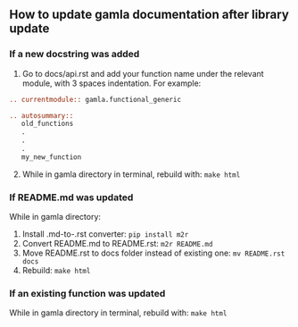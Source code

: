 ## How to update gamla documentation after library update

### If a new docstring was added
1. Go to docs/api.rst and add your function name under the relevant module, with 3 spaces indentation.
For example:

```rest
.. currentmodule:: gamla.functional_generic

.. autosummary::
   old_functions
   .
   .
   .
   my_new_function
```
2. While in gamla directory in terminal, rebuild with: ``make html``


### If README.md was updated
While in gamla directory:
1. Install .md-to-.rst converter: ``pip install m2r``
1. Convert README.md to README.rst: ``m2r README.md``
1. Move README.rst to docs folder instead of existing one: ``mv README.rst docs``
1. Rebuild: ``make html``

### If an existing function was updated
While in gamla directory in terminal, rebuild with: ``make html``